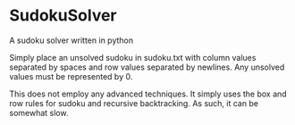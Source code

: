 # SudokuSolver
A sudoku solver written in python

Simply place an unsolved sudoku in sudoku.txt with column values separated by spaces and row values separated by newlines. Any unsolved values must be represented by 0.

This does not employ any advanced techniques. It simply uses the box and row rules for sudoku and recursive backtracking. As such, it can be somewhat slow.
